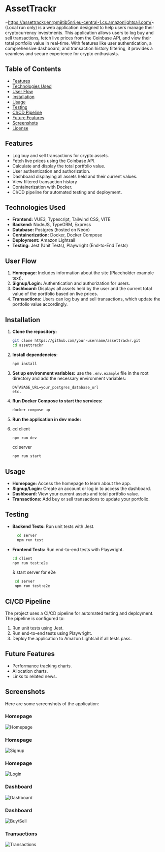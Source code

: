 # AssetTrackr

~https://assettrackr.enrpm9tib5nri.eu-central-1.cs.amazonlightsail.com/~ (Local run only)
is a web application designed to help users manage their cryptocurrency investments. This application allows users to log buy and sell transactions, fetch live prices from the Coinbase API, and view their total portfolio value in real-time. With features like user authentication, a comprehensive dashboard, and transaction history filtering, it provides a seamless and secure experience for crypto enthusiasts.

## Table of Contents
- [Features](#features)
- [Technologies Used](#technologies-used)
- [User Flow](#user-flow)
- [Installation](#installation)
- [Usage](#usage)
- [Testing](#testing)
- [CI/CD Pipeline](#cicd-pipeline)
- [Future Features](#future-features)
- [Screenshots](#screenshots)
- [License](#license)

## Features
- Log buy and sell transactions for crypto assets.
- Fetch live prices using the Coinbase API.
- Calculate and display the total portfolio value.
- User authentication and authorization.
- Dashboard displaying all assets held and their current values.
- View filtered transaction history
- Containerization with Docker.
- CI/CD pipeline for automated testing and deployment.

## Technologies Used
- **Frontend:** VUE3, Typescript, Tailwind CSS, VITE
- **Backend:** NodeJS, TypeORM, Express
- **Database:** Postgres (hosted on Neon)
- **Containerization:** Docker, Docker Compose
- **Deployment:** Amazon Lightsail
- **Testing:** Jest (Unit Tests), Playwright (End-to-End Tests)

## User Flow
1. **Homepage:** Includes information about the site (Placeholder example text).
2. **Signup/Login:** Authentication and authorization for users.
3. **Dashboard:** Displays all assets held by the user and the current total value of the portfolio based on live prices.
4. **Transactions:** Users can log buy and sell transactions, which update the portfolio value accordingly.

## Installation
1. **Clone the repository:**
    ```bash
    git clone https://github.com/your-username/assettrackr.git
    cd assettrackr
    ```

2. **Install dependencies:**
    ```bash
    npm install
    ```

3. **Set up environment variables:** use the `.env.example` file in the root directory and add the necessary environment variables:
    ```env
    DATABASE_URL=your_postgres_database_url
    etc.
    ```

4. **Run Docker Compose to start the services:**
    ```bash
    docker-compose up
    ```

5. **Run the application in dev mode:**
6. cd client
    ```bash
    npm run dev
    ```
    cd server
    ```bash
    npm run start
    ```

## Usage
- **Homepage:** Access the homepage to learn about the app.
- **Signup/Login:** Create an account or log in to access the dashboard.
- **Dashboard:** View your current assets and total portfolio value.
- **Transactions:** Add buy or sell transactions to update your portfolio.

## Testing
- **Backend Tests:** Run unit tests with Jest.
  ```bash
    cd server
    npm run test
    ```
- **Frontend Tests:** Run end-to-end tests with Playwright.
    ```bash
    cd client
    npm run test:e2e
    ```
    & start server for e2e
   ```bash
    cd server
    npm run test:e2e
    ```

## CI/CD Pipeline
The project uses a CI/CD pipeline for automated testing and deployment. The pipeline is configured to:
1. Run unit tests using Jest.
2. Run end-to-end tests using Playwright.
3. Deploy the application to Amazon Lightsail if all tests pass.

## Future Features
- Performance tracking charts.
- Allocation charts.
- Links to related news.

## Screenshots
Here are some screenshots of the application:

### Homepage
![Homepage](./screenshots/homepage.png)

### Homepage
![Signup](./screenshots/signup-.png)

### Homepage
![Login](./screenshots/login-.png)

### Dashboard
![Dashboard](./screenshots/dashboard.png)

### Dashboard
![Buy/Sell](./screenshots/buy-sell.png)

### Transactions
![Transactions](./screenshots/transactions.png)

